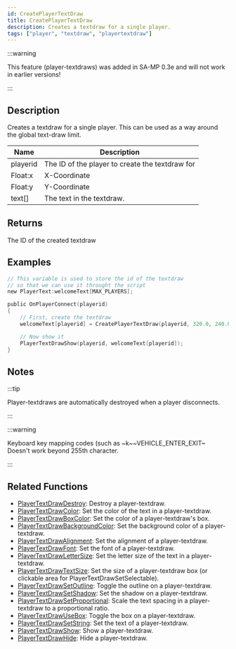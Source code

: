 ```yaml
---
id: CreatePlayerTextDraw
title: CreatePlayerTextDraw
description: Creates a textdraw for a single player.
tags: ["player", "textdraw", "playertextdraw"]
---
```


:::warning

This feature (player-textdraws) was added in SA-MP 0.3e and will not work in earlier versions!

:::

## Description

Creates a textdraw for a single player. This can be used as a way around the global text-draw limit.

| Name     | Description                                     |
| -------- | ----------------------------------------------- |
| playerid | The ID of the player to create the textdraw for |
| Float:x  | X-Coordinate                                    |
| Float:y  | Y-Coordinate                                    |
| text[]   | The text in the textdraw.                       |

## Returns

The ID of the created textdraw

## Examples

```c
// This variable is used to store the id of the textdraw
// so that we can use it throught the script
new PlayerText:welcomeText[MAX_PLAYERS];

public OnPlayerConnect(playerid)
{
    // First, create the textdraw
    welcomeText[playerid] = CreatePlayerTextDraw(playerid, 320.0, 240.0, "Welcome to my SA-MP server");

    // Now show it
    PlayerTextDrawShow(playerid, welcomeText[playerid]);
}
```

## Notes

:::tip

Player-textdraws are automatically destroyed when a player disconnects.

:::

:::warning

Keyboard key mapping codes (such as ~k~~VEHICLE_ENTER_EXIT~ Doesn't work beyond 255th character.

:::

## Related Functions

- [PlayerTextDrawDestroy](../functions/PlayerTextDrawDestroy.md): Destroy a player-textdraw.
- [PlayerTextDrawColor](../functions/PlayerTextDrawColor.md): Set the color of the text in a player-textdraw.
- [PlayerTextDrawBoxColor](../functions/PlayerTextDrawBoxColor.md): Set the color of a player-textdraw's box.
- [PlayerTextDrawBackgroundColor](../functions/PlayerTextDrawBackgroundColor.md): Set the background color of a player-textdraw.
- [PlayerTextDrawAlignment](../functions/PlayerTextDrawAlignment.md): Set the alignment of a player-textdraw.
- [PlayerTextDrawFont](../functions/PlayerTextDrawFont.md): Set the font of a player-textdraw.
- [PlayerTextDrawLetterSize](../functions/PlayerTextDrawLetterSize.md): Set the letter size of the text in a player-textdraw.
- [PlayerTextDrawTextSize](../functions/PlayerTextDrawTextSize.md): Set the size of a player-textdraw box (or clickable area for PlayerTextDrawSetSelectable).
- [PlayerTextDrawSetOutline](../functions/PlayerTextDrawSetOutline.md): Toggle the outline on a player-textdraw.
- [PlayerTextDrawSetShadow](../functions/PlayerTextDrawSetShadow.md): Set the shadow on a player-textdraw.
- [PlayerTextDrawSetProportional](../functions/PlayerTextDrawSetProportional.md): Scale the text spacing in a player-textdraw to a proportional ratio.
- [PlayerTextDrawUseBox](../functions/PlayerTextDrawUseBox.md): Toggle the box on a player-textdraw.
- [PlayerTextDrawSetString](../functions/PlayerTextDrawSetString.md): Set the text of a player-textdraw.
- [PlayerTextDrawShow](../functions/PlayerTextDrawShow.md): Show a player-textdraw.
- [PlayerTextDrawHide](../functions/PlayerTextDrawHide.md): Hide a player-textdraw.
